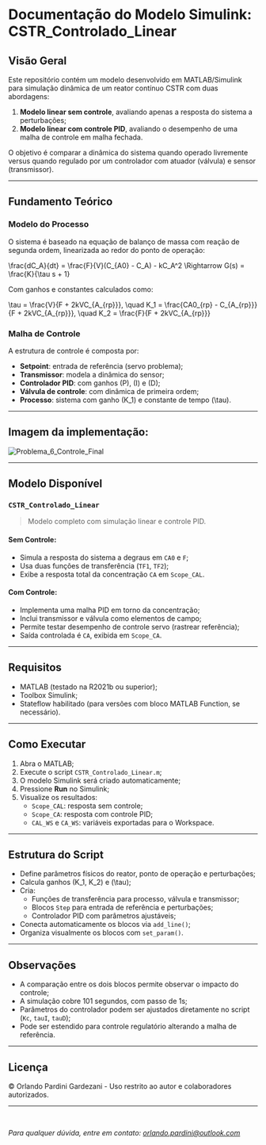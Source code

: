 # Documentação do Modelo Simulink: CSTR_Controlado_Linear

##  Visão Geral

Este repositório contém um modelo desenvolvido em MATLAB/Simulink para simulação dinâmica de um reator contínuo CSTR com duas abordagens:

1. **Modelo linear sem controle**, avaliando apenas a resposta do sistema a perturbações;
2. **Modelo linear com controle PID**, avaliando o desempenho de uma malha de controle em malha fechada.

O objetivo é comparar a dinâmica do sistema quando operado livremente versus quando regulado por um controlador com atuador (válvula) e sensor (transmissor).

---

##  Fundamento Teórico

### Modelo do Processo

O sistema é baseado na equação de balanço de massa com reação de segunda ordem, linearizada ao redor do ponto de operação:

\frac{dC_A}{dt} = \frac{F}{V}(C_{A0} - C_A) - kC_A^2 \Rightarrow G(s) = \frac{K}{\tau s + 1}

Com ganhos e constantes calculados como:

\tau = \frac{V}{F + 2kVC_{A_{rp}}}, \quad
K_1 = \frac{CA0_{rp} - C_{A_{rp}}}{F + 2kVC_{A_{rp}}}, \quad
K_2 = \frac{F}{F + 2kVC_{A_{rp}}}

### Malha de Controle

A estrutura de controle é composta por:

* **Setpoint**: entrada de referência (servo problema);
* **Transmissor**: modela a dinâmica do sensor;
* **Controlador PID**: com ganhos \(P\), \(I\) e \(D\);
* **Válvula de controle**: com dinâmica de primeira ordem;
* **Processo**: sistema com ganho \(K_1\) e constante de tempo \(\tau\).

---

##  Imagem da implementação:

![Problema_6_Controle_Final](https://github.com/user-attachments/assets/b1b08541-1756-47bf-a2d7-b63d6c3e2b0b)

---

##  Modelo Disponível

### `CSTR_Controlado_Linear`

> Modelo completo com simulação linear e controle PID.

#### Sem Controle:
* Simula a resposta do sistema a degraus em `CA0` e `F`;
* Usa duas funções de transferência (`TF1`, `TF2`);
* Exibe a resposta total da concentração `CA` em `Scope_CAL`.

#### Com Controle:
* Implementa uma malha PID em torno da concentração;
* Inclui transmissor e válvula como elementos de campo;
* Permite testar desempenho de controle servo (rastrear referência);
* Saída controlada é `CA`, exibida em `Scope_CA`.

---

##  Requisitos

* MATLAB (testado na R2021b ou superior);
* Toolbox Simulink;
* Stateflow habilitado (para versões com bloco MATLAB Function, se necessário).

---

##  Como Executar

1. Abra o MATLAB;
2. Execute o script `CSTR_Controlado_Linear.m`;
3. O modelo Simulink será criado automaticamente;
4. Pressione **Run** no Simulink;
5. Visualize os resultados:
   * `Scope_CAL`: resposta sem controle;
   * `Scope_CA`: resposta com controle PID;
   * `CAL_WS` e `CA_WS`: variáveis exportadas para o Workspace.

---

##  Estrutura do Script

* Define parâmetros físicos do reator, ponto de operação e perturbações;
* Calcula ganhos \(K_1, K_2\) e \(\tau\);
* Cria:
  - Funções de transferência para processo, válvula e transmissor;
  - Blocos `Step` para entrada de referência e perturbações;
  - Controlador PID com parâmetros ajustáveis;
* Conecta automaticamente os blocos via `add_line()`;
* Organiza visualmente os blocos com `set_param()`.

---

##  Observações

* A comparação entre os dois blocos permite observar o impacto do controle;
* A simulação cobre 101 segundos, com passo de 1s;
* Parâmetros do controlador podem ser ajustados diretamente no script (`Kc`, `tauI`, `tauD`);
* Pode ser estendido para controle regulatório alterando a malha de referência.

---

##  Licença

© Orlando Pardini Gardezani - Uso restrito ao autor e colaboradores autorizados.

---

</br>

*Para qualquer dúvida, entre em contato: [orlando.pardini@outlook.com](mailto:orlando.pardini@outlook.com)*

